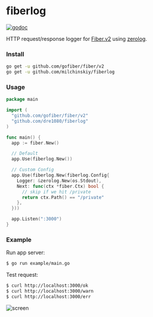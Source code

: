 # fiberlog

[![godoc](http://img.shields.io/badge/godoc-reference-blue.svg?style=flat)](https://pkg.go.dev/github.com/dre1080/fiberlog)

HTTP request/response logger for [Fiber.v2](https://github.com/gofiber/fiber/v2) using [zerolog](https://github.com/rs/zerolog).

### Install

```sh
go get -u github.com/gofiber/fiber/v2
go get -u github.com/milchinskiy/fiberlog
```

### Usage

```go
package main

import (
  "github.com/gofiber/fiber/v2"
  "github.com/dre1080/fiberlog"
)

func main() {
  app := fiber.New()

  // Default
  app.Use(fiberlog.New())

  // Custom Config
  app.Use(fiberlog.New(fiberlog.Config{
    Logger: &zerolog.New(os.Stdout),
    Next: func(ctx *fiber.Ctx) bool {
      // skip if we hit /private
      return ctx.Path() == "/private"
    },
  }))

  app.Listen(":3000")
}
```

### Example

Run app server:

```sh
$ go run example/main.go
```

Test request:

```sh
$ curl http://localhost:3000/ok
$ curl http://localhost:3000/warn
$ curl http://localhost:3000/err
```

![screen](./example/screen.png)

